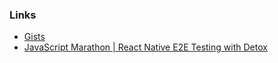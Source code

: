 ### Links
- [Gists](https://gist.github.com/danecando)
- [JavaScript Marathon | React Native E2E Testing with Detox](https://www.youtube.com/watch?v=Vm085szsz_M)
